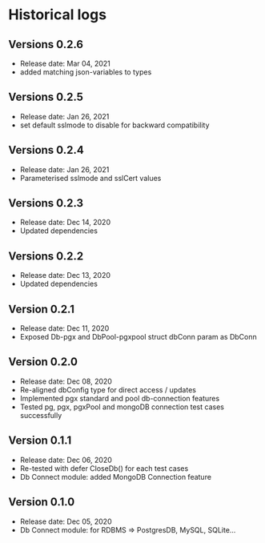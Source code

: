 # Historical logs

## Versions 0.2.6
- Release date: Mar 04, 2021
- added matching json-variables to types


## Versions 0.2.5
- Release date: Jan 26, 2021
- set default sslmode to disable for backward compatibility

## Versions 0.2.4
- Release date: Jan 26, 2021
- Parameterised sslmode and sslCert values

## Versions 0.2.3
- Release date: Dec 14, 2020
- Updated dependencies

## Versions 0.2.2
- Release date: Dec 13, 2020
- Updated dependencies

## Version 0.2.1
- Release date: Dec 11, 2020
- Exposed Db-pgx and DbPool-pgxpool struct dbConn param as DbConn

## Version 0.2.0

- Release date: Dec 08, 2020
- Re-aligned dbConfig type for direct access / updates
- Implemented pgx standard and pool db-connection features
- Tested pg, pgx, pgxPool and mongoDB connection test cases successfully

## Version 0.1.1

- Release date: Dec 06, 2020
- Re-tested with defer CloseDb() for each test cases
- Db Connect module: added MongoDB Connection feature

## Version 0.1.0

- Release date: Dec 05, 2020
- Db Connect module: for RDBMS => PostgresDB, MySQL, SQLite...
